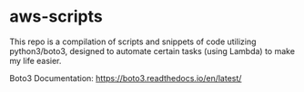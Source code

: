 # aws-scripts

This repo is a compilation of scripts and snippets of code utilizing python3/boto3, designed to automate certain tasks (using Lambda) to make my life easier.


Boto3 Documentation:
https://boto3.readthedocs.io/en/latest/
